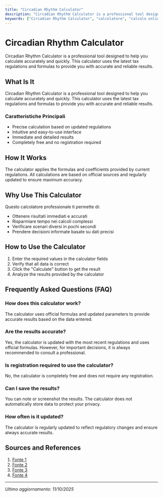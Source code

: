 ```yaml
---
title: "Circadian Rhythm Calculator"
description: "Circadian Rhythm Calculator is a professional tool designed to help you calculate accurately and quickly. This calculator uses the latest tax regulations and formulas to provide you with accurate and reliable results."
keywords: ["Circadian Rhythm Calculator", "calcolatore", "calcolo online"]
---
```


# Circadian Rhythm Calculator

Circadian Rhythm Calculator is a professional tool designed to help you calculate accurately and quickly. This calculator uses the latest tax regulations and formulas to provide you with accurate and reliable results.

## What Is It

Circadian Rhythm Calculator is a professional tool designed to help you calculate accurately and quickly. This calculator uses the latest tax regulations and formulas to provide you with accurate and reliable results.

### Caratteristiche Principali

- Precise calculation based on updated regulations
- Intuitive and easy-to-use interface
- Immediate and detailed results
- Completely free and no registration required

## How It Works

The calculator applies the formulas and coefficients provided by current regulations. All calculations are based on official sources and regularly updated to ensure maximum accuracy.

## Why Use This Calculator

Questo calcolatore professionale ti permette di:

- Ottenere risultati immediati e accurati
- Risparmiare tempo nei calcoli complessi
- Verificare scenari diversi in pochi secondi
- Prendere decisioni informate basate su dati precisi

## How to Use the Calculator

1. Enter the required values in the calculator fields
2. Verify that all data is correct
3. Click the "Calculate" button to get the result
4. Analyze the results provided by the calculator

## Frequently Asked Questions (FAQ)

### How does this calculator work?

The calculator uses official formulas and updated parameters to provide accurate results based on the data entered.

### Are the results accurate?

Yes, the calculator is updated with the most recent regulations and uses official formulas. However, for important decisions, it is always recommended to consult a professional.

### Is registration required to use the calculator?

No, the calculator is completely free and does not require any registration.

### Can I save the results?

You can note or screenshot the results. The calculator does not automatically store data to protect your privacy.

### How often is it updated?

The calculator is regularly updated to reflect regulatory changes and ensure always accurate results.

## Sources and References

1. [Fonte 1](https://www.omnicalculator.com/health/circadian-rhythm)
2. [Fonte 2](https://sleepopolis.com/calculators/sleep/)
3. [Fonte 3](https://www.sleepfoundation.org/sleep-calculator)
4. [Fonte 4](https://thesleepcharity.org.uk/information-support/adults/sleep-calculator/)

---

*Ultimo aggiornamento: 11/10/2025*
